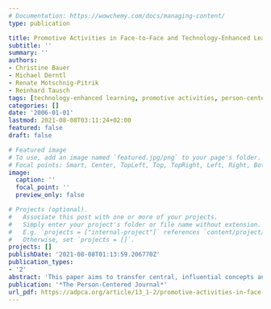 ```yaml
---
# Documentation: https://wowchemy.com/docs/managing-content/
type: publication

title: Promotive Activities in Face-to-Face and Technology-Enhanced Learning Environments
subtitle: ''
summary: ''
authors:
- Christine Bauer
- Michael Derntl
- Renate Motschnig-Pitrik
- Reinhard Tausch
tags: [technology-enhanced learning, promotive activities, person-centered learning]
categories: []
date: '2006-01-01'
lastmod: 2021-08-08T03:11:24+02:00
featured: false
draft: false

# Featured image
# To use, add an image named `featured.jpg/png` to your page's folder.
# Focal points: Smart, Center, TopLeft, Top, TopRight, Left, Right, BottomLeft, Bottom, BottomRight.
image:
  caption: ''
  focal_point: ''
  preview_only: false

# Projects (optional).
#   Associate this post with one or more of your projects.
#   Simply enter your project's folder or file name without extension.
#   E.g. `projects = ["internal-project"]` references `content/project/deep-learning/index.md`.
#   Otherwise, set `projects = []`.
projects: []
publishDate: '2021-08-08T01:13:59.206770Z'
publication_types:
- '2'
abstract: 'This paper aims to transfer central, influential concepts and ideas from person-centered education into the context of technology-enhanced learning. We systematically review promotive activities and humanistic educational concepts and share our experiences in introducing and actually living these activities and interpersonal attitudes in technology- enhanced environments. Students’ reactions confirm the validity of our approach, which proposes to complement personal resourcefulness with Web-supported activities. Our primary goal is to make learning in today’s knowledge society a growthful experience for learners as well as facilitators.'
publication: '*The Person-Centered Journal*'
url_pdf: https://adpca.org/article/13_1-2/promotive-activities-in-face-to-face-and-technology-enhanced-learning-environments/
---
```

